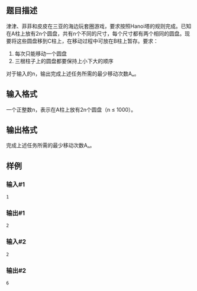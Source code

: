 ## 题目描述
津津、菲菲和皮皮在三亚的海边玩套圈游戏，要求按照Hanoi塔的规则完成。已知在A柱上放有2n个圆盘，共有n个不同的尺寸，每个尺寸都有两个相同的圆盘。现要将这些圆盘移到C柱上，在移动过程中可放在B柱上暂存。要求：
1. 每次只能移动一个圆盘
2. 三根柱子上的圆盘都要保持上小下大的顺序

对于输入的n，输出完成上述任务所需的最少移动次数Aₙ。

## 输入格式
一个正整数n，表示在A柱上放有2n个圆盘（n ≤ 1000）。

## 输出格式
完成上述任务所需的最少移动次数Aₙ。

## 样例
### 输入#1
```
1
```
### 输出#1
```
2
```

### 输入#2
```
2
```
### 输出#2
```
6
```
